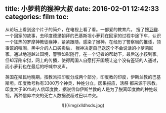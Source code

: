 title: 小萝莉的猴神大叔
date: 2016-02-01 12:42:33
categories: film
toc:
---

从论坛上看到这个片子的简介，在电视上看了看。一部爱的教育片。
搜了搜[豆瓣](http://movie.douban.com/subject/26393561/).一个回家的故事，去印度德里朝拜的巴基斯坦小萝莉在回家的过程中途下车，认识一个狂热的罗摩神教徒猴神，紧紧跟随，感染了猴神。在经历了警察局的推诿，领事馆的喧闹，黑中介的人口买卖后， 猴神决定自己送这个不会说话的小萝莉回家。通过地道越过国境，警察如影随行，在一个记者的帮助下，最后送小孩到家。但却深陷牢狱，网上的传播，使得两国人自愿打开国境让这个没有签证的人通过，而小萝莉也在最后的呼喊中发声。

英国在殖民地晚期，按教派把印度分成两个部分，印度教的印度，伊斯兰教的巴基斯坦。印度教号称有3300万个神灵，种姓分立，因果报应，活祭 都来源于宗教。印度大于80%的人信印度教，据说信仰伊斯兰教的人是为了脱离印度教的种姓歧视。两种信仰冲突的死亡人数据说超过巴以冲突。


<div align=center>
![](/img/xlldhsds.jpg)
</div>


